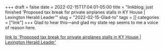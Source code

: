 +++draft = falsedate = 2022-02-15T17:04:01-05:00title = "linkblog: just finished 'Proposed tax break for private airplanes stalls in KY House | Lexington Herald Leader'"slug = "2022-02-15-Glad-to"tags = []categories = ["link"]+++Glad to hear this—and glad my state rep seems to me a voice of reason here. [link to 'Proposed tax break for private airplanes stalls in KY House | Lexington Herald Leader'](https://www.kentucky.com/news/politics-government/article258415298.html)